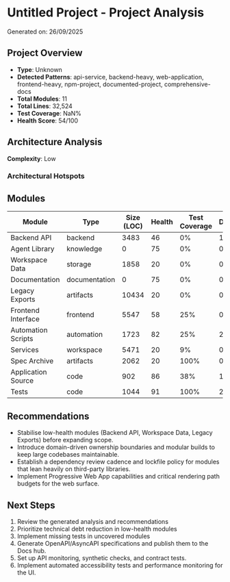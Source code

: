 # Untitled Project - Project Analysis

Generated on: 26/09/2025

## Project Overview

- **Type**: Unknown
- **Detected Patterns**: api-service, backend-heavy, web-application, frontend-heavy, npm-project, documented-project, comprehensive-docs
- **Total Modules**: 11
- **Total Lines**: 32,524
- **Test Coverage**: NaN%
- **Health Score**: 54/100

## Architecture Analysis

**Complexity**: Low

### Architectural Hotspots



## Modules

| Module | Type | Size (LOC) | Health | Test Coverage | Dependencies |
|--------|------|------------|---------|---------------|--------------|
| Backend API | backend | 3483 | 46 | 0% | 1 |
| Agent Library | knowledge | 0 | 75 | 0% | 0 |
| Workspace Data | storage | 1858 | 20 | 0% | 0 |
| Documentation | documentation | 0 | 75 | 0% | 0 |
| Legacy Exports | artifacts | 10434 | 20 | 0% | 0 |
| Frontend Interface | frontend | 5547 | 58 | 25% | 0 |
| Automation Scripts | automation | 1723 | 82 | 25% | 2 |
| Services | workspace | 5471 | 20 | 9% | 0 |
| Spec Archive | artifacts | 2062 | 20 | 100% | 0 |
| Application Source | code | 902 | 86 | 38% | 1 |
| Tests | code | 1044 | 91 | 100% | 2 |

## Recommendations

- Stabilise low-health modules (Backend API, Workspace Data, Legacy Exports) before expanding scope.
- Introduce domain-driven ownership boundaries and modular builds to keep large codebases maintainable.
- Establish a dependency review cadence and lockfile policy for modules that lean heavily on third-party libraries.
- Implement Progressive Web App capabilities and critical rendering path budgets for the web surface.

## Next Steps

1. Review the generated analysis and recommendations
1. Prioritize technical debt reduction in low-health modules
1. Implement missing tests in uncovered modules
1. Generate OpenAPI/AsyncAPI specifications and publish them to the Docs hub.
1. Set up API monitoring, synthetic checks, and contract tests.
1. Implement automated accessibility tests and performance monitoring for the UI.
